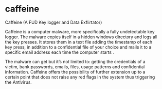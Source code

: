 # caffeine


Caffeine (A FUD Key logger and Data Exflirtator)

Caffeine is a computer malware, more specifically a fully undetectable key logger. The malware copies itself in a hidden windows directory and logs all the key presses. It stores them in a text file adding the timestamp of each key press, in addition to a confidential file of your choice and mails it to a specific email address each time the computer starts .

The malware can get but it’s not limited to: getting the credentials of a victim, bank passwords, emails, files, usage patterns and confidential information. Caffeine offers the possibility of further extension up to a certain point that does not raise any red flags in the system thus triggering the Antivirus. 
